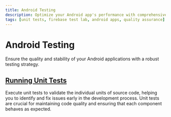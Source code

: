 ```yaml
---
title: Android Testing
description: Optimize your Android app's performance with comprehensive testing. Leverage unit tests and Firebase Test Lab for early issue detection and resolution.
tags: [unit tests, firebase test lab, android apps, quality assurance]
---
```


# Android Testing

Ensure the quality and stability of your Android applications with a robust testing strategy.

## [Running Unit Tests](/continuous-testing/android-testing/running-android-unit-tests)

Execute unit tests to validate the individual units of source code, helping you to identify and fix issues early in the development process. Unit tests are crucial for maintaining code quality and ensuring that each component behaves as expected.

